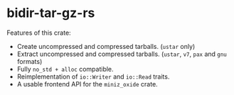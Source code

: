 # bidir-tar-gz-rs

Features of this crate:
* Create uncompressed and compressed tarballs. (`ustar` only)
* Extract uncompressed and compressed tarballs. (`ustar`, `v7`, `pax` and `gnu` formats)
* Fully `no_std + alloc` compatible.
* Reimplementation of `io::Writer` and `io::Read` traits.
* A usable frontend API for the `miniz_oxide` crate.
